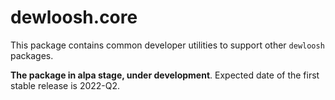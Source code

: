 # dewloosh.core

This package contains common developer utilities to support other `dewloosh` packages.

**The package in alpa stage, under development**. Expected date of the first stable release is 2022-Q2.

